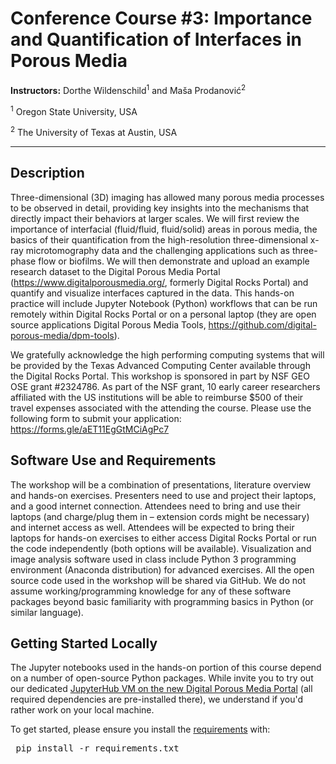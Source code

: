 # Conference Course #3: Importance and Quantification of Interfaces in Porous Media

**Instructors:** Dorthe Wildenschild<sup>1</sup> and Maša Prodanović<sup>2</sup>

<sup>1</sup> Oregon State University, USA

<sup>2</sup> The University of Texas at Austin, USA

---

## Description

Three-dimensional (3D) imaging has allowed many porous media processes to be observed in detail, providing key insights into the mechanisms that directly impact their behaviors at larger scales. We will first review the importance of interfacial (fluid/fluid, fluid/solid) areas in porous media, the basics of their quantification from the high-resolution three-dimensional x-ray microtomography data and the challenging applications such as three-phase flow or biofilms. We will then demonstrate and upload an example research dataset to the Digital Porous Media Portal (https://www.digitalporousmedia.org/, formerly Digital Rocks Portal) and quantify and visualize interfaces captured in the data. This hands-on practice will include Jupyter Notebook (Python) workflows that can be run remotely within Digital Rocks Portal or on a personal laptop (they are open source applications Digital Porous Media Tools, https://github.com/digital-porous-media/dpm-tools).

We gratefully acknowledge the high performing computing systems that will be provided by the Texas Advanced Computing Center available through the Digital Rocks Portal. This workshop is sponsored in part by NSF GEO OSE grant #2324786.  As part of the NSF grant, 10 early career researchers affiliated with the US institutions will be able to reimburse $500 of their travel expenses associated with the attending the course. Please use the following form to submit your application: https://forms.gle/aET11EgGtMCiAgPc7


## Software Use and Requirements

The workshop will be a combination of presentations, literature overview and hands-on exercises. Presenters need to use and project their laptops, and a good internet connection. Attendees need to bring and use their laptops (and charge/plug them in – extension cords might be necessary) and internet access as well.  Attendees will be expected to bring their laptops for hands-on exercises to either access Digital Rocks Portal or run the code independently (both options will be available). Visualization and image analysis software used in class include Python 3 programming environment (Anaconda distribution) for advanced exercises. All the open source code used in the workshop will be shared via GitHub. We do not assume working/programming knowledge for any of these software packages beyond basic familiarity with programming basics in Python (or similar language).

## Getting Started Locally

The Jupyter notebooks used in the hands-on portion of this course depend on a number of open-source Python packages. While invite you to try out our dedicated [JupyterHub VM on the new Digital Porous Media Portal](https://digitalporousmedia.org/workbench/applications/digitalrocks-jupyterhub) (all required dependencies are pre-installed there), we understand if you'd rather work on your local machine.

To get started, please ensure you install the [requirements](requirements.txt) with:

<pre> pip install -r requirements.txt </pre>



